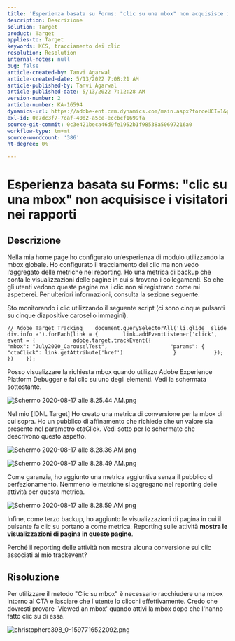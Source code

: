 ```yaml
---
title: 'Esperienza basata su Forms: "clic su una mbox" non acquisisce i visitatori nei rapporti'
description: Descrizione
solution: Target
product: Target
applies-to: Target
keywords: KCS, tracciamento dei clic
resolution: Resolution
internal-notes: null
bug: false
article-created-by: Tanvi Agarwal
article-created-date: 5/13/2022 7:08:21 AM
article-published-by: Tanvi Agarwal
article-published-date: 5/13/2022 7:12:28 AM
version-number: 2
article-number: KA-16594
dynamics-url: https://adobe-ent.crm.dynamics.com/main.aspx?forceUCI=1&pagetype=entityrecord&etn=knowledgearticle&id=590e9573-8bd2-ec11-a7b5-00224809c27a
exl-id: 0e7dc3f7-7caf-40d2-a5ce-eccbcf1699fa
source-git-commit: 0c3e421beca46d9fe1952b1f98538a50697216a0
workflow-type: tm+mt
source-wordcount: '386'
ht-degree: 0%

---
```


# Esperienza basata su Forms: &quot;clic su una mbox&quot; non acquisisce i visitatori nei rapporti

## Descrizione


Nella mia home page ho configurato un’esperienza di modulo utilizzando la mbox globale. Ho configurato il tracciamento dei clic ma non vedo l’aggregato delle metriche nel reporting. Ho una metrica di backup che conta le visualizzazioni delle pagine in cui si trovano i collegamenti. So che gli utenti vedono queste pagine ma i clic non si registrano come mi aspetterei. Per ulteriori informazioni, consulta la sezione seguente.





Sto monitorando i clic utilizzando il seguente script (ci sono cinque pulsanti su cinque diapositive carosello immagini).




```
// Adobe Target Tracking    document.querySelectorAll('li.glide__slide div.info a').forEach(link = {        link.addEventListener('click', event = {            adobe.target.trackEvent({                    "mbox": "July2020_CarouselTest",                    "params": {                    "ctaClick": link.getAttribute('href')                }            });        })    });
```




Posso visualizzare la richiesta mbox quando utilizzo Adobe Experience Platform Debugger e fai clic su uno degli elementi. Vedi la schermata sottostante.



![Schermo 2020-08-17 alle 8.25.44 AM.png](https://experienceleaguecommunities.adobe.com/t5/image/serverpage/image-id/26222i8EFBFA8432501D9E/image-size/medium?v=1.0&amp;amp;px=400 "Schermo 2020-08-17 alle 8.25.44 AM.png")



Nel mio [!DNL Target] Ho creato una metrica di conversione per la mbox di cui sopra. Ho un pubblico di affinamento che richiede che un valore sia presente nel parametro ctaClick. Vedi sotto per le schermate che descrivono questo aspetto.



![Schermo 2020-08-17 alle 8.28.36 AM.png](https://experienceleaguecommunities.adobe.com/t5/image/serverpage/image-id/26225i9E8B86819537BB25/image-size/medium?v=1.0&amp;amp;px=400 "Schermo 2020-08-17 alle 8.28.36 AM.png")

![Schermo 2020-08-17 alle 8.28.49 AM.png](https://experienceleaguecommunities.adobe.com/t5/image/serverpage/image-id/26223i6D9AAA0A81236A58/image-size/medium?v=1.0&amp;amp;px=400 "Schermo 2020-08-17 alle 8.28.49 AM.png")







Come garanzia, ho aggiunto una metrica aggiuntiva senza il pubblico di perfezionamento. Nemmeno le metriche si aggregano nel reporting delle attività per questa metrica.



![Schermo 2020-08-17 alle 8.28.59 AM.png](https://experienceleaguecommunities.adobe.com/t5/image/serverpage/image-id/26224iFF036B11B2E932FC/image-size/medium?v=1.0&amp;amp;px=400 "Schermo 2020-08-17 alle 8.28.59 AM.png")



Infine, come terzo backup, ho aggiunto le visualizzazioni di pagina in cui il pulsante fa clic su portano a come metrica. Reporting sulle attività <b>mostra le visualizzazioni di pagina in queste pagine</b>.



Perché il reporting delle attività non mostra alcuna conversione sui clic associati al mio trackevent?


## Risoluzione




Per utilizzare il metodo &quot;Clic su mbox&quot; è necessario racchiudere una mbox intorno al CTA e lasciare che l&#39;utente lo clicchi effettivamente. Credo che dovresti provare &#39;Viewed an mbox&#39; quando attivi la mbox dopo che l&#39;hanno fatto clic su di essa.



![christopherc398_0-1597716522092.png](https://experienceleaguecommunities.adobe.com/t5/image/serverpage/image-id/26237i01409F8DF7D2F948/image-size/medium?v=1.0&amp;amp;px=400)
